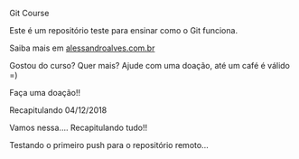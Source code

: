 Git Course

Este é um repositório teste para ensinar como o Git funciona.

Saiba mais em [alessandroalves.com.br](www.alessandroalves.com.br)

Gostou do curso? Quer mais? Ajude com uma doação, até um café é válido =)

Faça uma doação!!

Recapitulando 04/12/2018

Vamos nessa.... Recapitulando tudo!!

Testando o primeiro push para o repositório remoto...
